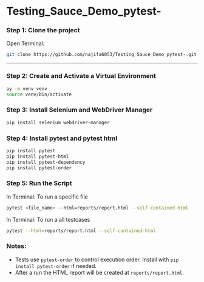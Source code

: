 # Testing_Sauce_Demo_pytest-

### Step 1: **Clone the project**

Open Terminal:

```bash
git clone https://github.com/najifa6053/Testing_Sauce_Demo_pytest-.git
```

---

### Step 2: **Create and Activate a Virtual Environment**

```bash
py -m venv venv
source venv/bin/activate
```

### Step 3: **Install Selenium and WebDriver Manager**

```bash
pip install selenium webdriver-manager
```

### Step 4: **Install pytest and pytest html**

```bash
pip install pytest
pip install pytest-html
pip install pytest-dependency
pip install pytest-order

```


### Step 5: **Run the Script**

In Terminal: To run a specific file

```bash
pytest <file_name> --html=reports/report.html --self-contained-html

```

In Terminal: To run a all testcases

```bash
pytest --html=reports/report.html --self-contained-html

```

### Notes:
- Tests use `pytest-order` to control execution order. Install with `pip install pytest-order` if needed.
- After a run the HTML report will be created at `reports/report.html`.